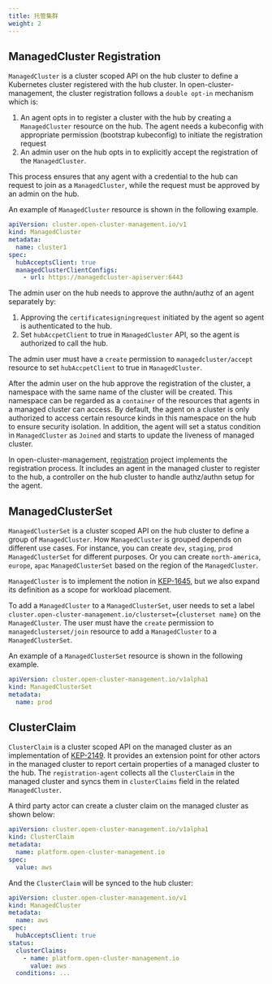 ```yaml
---
title: 托管集群
weight: 2
---
```


## ManagedCluster Registration

`ManagedCluster` is a cluster scoped API on the hub cluster to define a Kubernetes cluster registered with the hub cluster. In open-cluster-management, the cluster registration follows a `double opt-in` mechanism which is:

1. An agent opts in to register a cluster with the hub by creating a `ManagedCluster` resource on the hub. The agent needs a kubeconfig with appropriate permission (bootstrap kubeconfig) to initiate the registration request
2. An admin user on the hub opts in to explicitly accept the registration of the `ManagedCluster`.

This process ensures that any agent with a credential to the hub can request to join as a `ManagedCluster`, while the request must be approved by an admin on the hub.

An example of `ManagedCluster` resource is shown in the following example.

```yaml
apiVersion: cluster.open-cluster-management.io/v1
kind: ManagedCluster
metadata:
  name: cluster1
spec:
  hubAcceptsClient: true
  managedClusterClientConfigs:
    - url: https://managedcluster-apiserver:6443
```

The admin user on the hub needs to approve the authn/authz of an agent separately by:

1. Approving the `certificatesigningrequest` initiated by the agent so agent is authenticated to the hub.
2. Set `hubAccpetClient` to true in `ManagedCluster` API, so the agent is authorized to call the hub.

The admin user must have a `create` permission to `managedcluster/accept` resource to set `hubAccpetClient` to true in `ManagedCluster`.

After the admin user on the hub approve the registration of the cluster, a namespace with the same name of the cluster will be created. This namespace can be regarded as a `container` of the resources that agents in a managed cluster can access. By default, the agent on a cluster is only authorized to access certain resource kinds in this namespace on the hub to ensure security isolation. In addition, the agent will set a status condition in `ManagedCluster` as `Joined` and starts to update the liveness of managed cluster.

In open-cluster-management, [registration](https://github.com/open-cluster-management-io/registration) project implements the registration process. It includes an agent in the managed cluster to register to the hub, a controller on the hub cluster to handle authz/authn setup for the agent.

## ManagedClusterSet

`ManagedClusterSet` is a cluster scoped API on the hub cluster to define a group of `ManagedCluster`. How `ManagedCluster` is grouped depends on different use cases. For instance, you can create `dev`, `staging`, `prod` `ManagedClusterSet` for different purposes. Or you can create `north-america`, `europe`, `apac` `ManagedClusterSet` based on the region of the `ManagedCluster`.

`ManagedCluster` is to implement the notion in [KEP-1645](https://github.com/kubernetes/enhancements/tree/master/keps/sig-multicluster/1645-multi-cluster-services-api), but we also expand its definition as a scope for workload placement.

To add a `ManagedCluster` to a `ManagedClusterSet`, user needs to set a label `cluster.open-cluster-management.io/clusterset={clusterset name}` on the `ManagedCluster`. The user must have the `create` permission to `managedclusterset/join` resource to add a `ManagedCluster` to a `ManagedClusterSet`.

An example of a `ManagedClusterSet` resource is shown in the following example.

```yaml
apiVersion: cluster.open-cluster-management.io/v1alpha1
kind: ManagedClusterSet
metadata:
  name: prod
```

## ClusterClaim

`ClusterClaim` is a cluster scoped API on the managed cluster as an implementation of [KEP-2149](https://github.com/kubernetes/enhancements/tree/master/keps/sig-multicluster/2149-clusterid). It provides an extension point for other actors in the managed cluster to report certain properties of a managed cluster to the hub. The `registration-agent` collects all the `ClusterClaim` in the managed cluster and syncs them in `clusterClaims` field in the related `ManagedCluster`.

A third party actor can create a cluster claim on the managed cluster as shown below:

```yaml
apiVersion: cluster.open-cluster-management.io/v1alpha1
kind: ClusterClaim
metadata:
  name: platform.open-cluster-management.io
spec:
  value: aws
```

And the `ClusterClaim` will be synced to the hub cluster:

```yaml
apiVersion: cluster.open-cluster-management.io/v1
kind: ManagedCluster
metadata:
  name: aws
spec:
  hubAcceptsClient: true
status:
  clusterClaims:
    - name: platform.open-cluster-management.io
      value: aws
  conditions: ...
```
